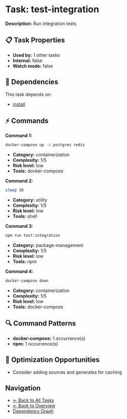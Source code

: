 # Task: test-integration

**Description:** Run integration tests

## 📋 Task Properties

- **Used by:** 1 other tasks
- **Internal:** false
- **Watch mode:** false

## 🔗 Dependencies

This task depends on:

- [install](install.md)

## ⚡ Commands

**Command 1:**
```bash
docker-compose up -d postgres redis
```

- **Category:** containerization
- **Complexity:** 1/5
- **Risk level:** low
- **Tools:** docker-compose

**Command 2:**
```bash
sleep 10
```

- **Category:** utility
- **Complexity:** 1/5
- **Risk level:** low
- **Tools:** shell

**Command 3:**
```bash
npm run test:integration
```

- **Category:** package-management
- **Complexity:** 1/5
- **Risk level:** low
- **Tools:** npm

**Command 4:**
```bash
docker-compose down
```

- **Category:** containerization
- **Complexity:** 1/5
- **Risk level:** low
- **Tools:** docker-compose

## 🔍 Command Patterns

- **docker-compose:** 1 occurrence(s)
- **npm:** 1 occurrence(s)

## 🚀 Optimization Opportunities

- Consider adding sources and generates for caching

## Navigation

- [← Back to All Tasks](../summaries/all-tasks.md)
- [← Back to Overview](../README.md)
- [Dependency Graph](dependency-graph.md)
